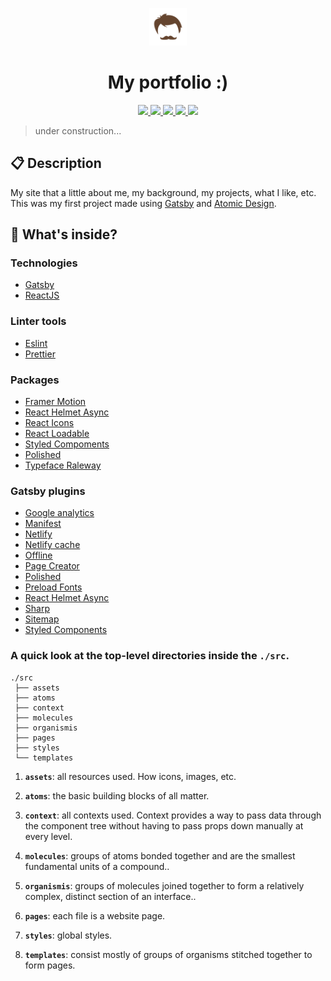 <p align="center">
  <img alt="Icon" src="./src/assets/icon.png" width="60"/>
</p>
<h1 align="center">
  My portfolio :)
</h1>

<p align="center">
  <a href="https://github.com/henry-ns/portfolio/graphs/commit-activity" alt="Maintenance">
    <img src="https://img.shields.io/badge/Maintained%3F-yes-green.svg" />
  </a>
  <a href="https://thehenry.dev" alt="Website thehenry.dev">
    <img src="https://img.shields.io/website-up-down-green-red/https/thehenry.dev" />
  </a>
  <a href="./LICENSE" alt="License: MIT">
    <img src="https://img.shields.io/badge/License-MIT-blue.svg" />
  </a>
  <a href="https://www.codefactor.io/repository/github/henry-ns/portfolio" alt="CodeFactor">
    <img src="https://www.codefactor.io/repository/github/henry-ns/portfolio/badge" />
  </a>
  <a href="https://app.netlify.com/sites/henriquemiranda/deploys" alt="Netlify Status">
    <img src="https://api.netlify.com/api/v1/badges/73b460d0-9e11-4829-bb83-9752d12634b5/deploy-status" />
  </a>
</p>

> under construction...

## :clipboard: Description
My site that a little about me, my background, my projects, what I like, etc. This was my first project made using [Gatsby](https://www.gatsbyjs.org/) and [Atomic Design](https://bradfrost.com/blog/post/atomic-web-design/).

## 🧐 What's inside?

### Technologies
- [Gatsby](https://www.gatsbyjs.org/)
- [ReactJS](https://reactjs.org/)

### Linter tools
- [Eslint](https://eslint.org/)
- [Prettier](https://prettier.io/)

### Packages
- [Framer Motion](https://www.framer.com/api/motion)
- [React Helmet Async](https://github.com/staylor/react-helmet-async)
- [React Icons](https://react-icons.netlify.com/#/)
- [React Loadable](https://github.com/jamiebuilds/react-loadable)
- [Styled Compoments](https://www.styled-components.com/)
- [Polished](https://polished.js.org/)
- [Typeface Raleway](https://www.npmjs.com/package/typeface-raleway)

### Gatsby plugins
- [Google analytics](https://www.gatsbyjs.org/packages/gatsby-plugin-google-analytics/)
- [Manifest](https://www.gatsbyjs.org/packages/gatsby-plugin-manifest/)
- [Netlify](https://www.gatsbyjs.org/packages/gatsby-plugin-netlify/)
- [Netlify cache](https://www.gatsbyjs.org/packages/gatsby-plugin-netlify-cache/)
- [Offline](https://www.gatsbyjs.org/packages/gatsby-plugin-offline/)
- [Page Creator](https://www.gatsbyjs.org/packages/gatsby-plugin-page-creator/)
- [Polished](https://www.gatsbyjs.org/packages/gatsby-plugin-polished/)
- [Preload Fonts](https://www.gatsbyjs.org/packages/gatsby-plugin-preload-fonts/)
- [React Helmet Async](https://www.gatsbyjs.org/packages/gatsby-plugin-sharp/)
- [Sharp](https://www.gatsbyjs.org/packages/gatsby-plugin-sharp/)
- [Sitemap](https://www.gatsbyjs.org/packages/gatsby-plugin-sitemap/)
- [Styled Components](https://www.gatsbyjs.org/packages/gatsby-plugin-styled-components/)

### A quick look at the top-level directories inside the `./src`.

    ./src
     ├── assets
     ├── atoms
     ├── context
     ├── molecules
     ├── organismis
     ├── pages
     ├── styles
     └── templates

1.  **`assets`**: all resources used. How icons, images, etc.

2.  **`atoms`**: the basic building blocks of all matter.

3.  **`context`**: all contexts used. Context provides a way to pass data through the component tree without having to pass props down manually at every level.

4.  **`molecules`**: groups of atoms bonded together and are the smallest fundamental units of a compound..

5.  **`organismis`**: groups of molecules joined together to form a relatively complex, distinct section of an interface..

6.  **`pages`**: each file is a website page.

7.  **`styles`**: global styles.

8.  **`templates`**: consist mostly of groups of organisms stitched together to form pages.
